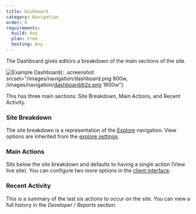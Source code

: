 ```yaml
---
title: Dashboard
category: Navigation
order: 0
requirements:
  build: Any
  plan: Free
  hosting: Any
---
```


The Dashboard gives editors a breakdown of the main sections of the site.

![Example Dashboard](/images/navigation/dashboard.png){: .screenshot srcset="/images/navigation/dashboard.png 800w, /images/navigation/dashboard@2x.png 1600w"}

This has three main sections: Site Breakdown, Main Actions, and Recent Activity.

### Site Breakdown

The site breakdown is a representation of the [Explore](/editing/navigation/explore/) navigation. View options are inherited from the [explore settings](/editing/navigation/explore/).

### Main Actions

Sits below the site breakdown and defaults to having a single action (View live site). You can configure two more options in the&nbsp;[client interface](/sharing/client-sharing/#interface).

### Recent Activity

This is a summary of the last six actions to occur on the site. You can view a full history in the *Developer / Reports* section.